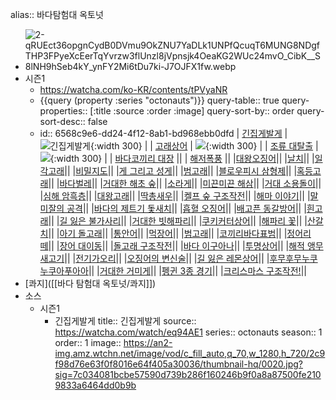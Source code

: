 alias:: 바다탐험대 옥토넛

- ![2-qRUEct36opgnCydB0DVmu9OkZNU7YaDLk1UNPfQcuqT6MUNG8NDgfTHP3FPyeXcEerTqYvrzw3flUnzl8jVpnsjk4OeaKG2WUc24mvO_CibK__S8lNH9hSeb4kY_ynFY2Mi6tDu7ki-J7OJFX1fw.webp](../assets/2-qRUEct36opgnCydB0DVmu9OkZNU7YaDLk1UNPfQcuqT6MUNG8NDgfTHP3FPyeXcEerTqYvrzw3flUnzl8jVpnsjk4OeaKG2WUc24mvO_CibK_S8lNH9hSeb4kY_ynFY2Mi6tDu7ki-J7OJFX1fw_1698208265190_0.webp)
- 시즌1
	- https://watcha.com/ko-KR/contents/tPVyaNR
	- {{query (property :series "octonauts")}}
	  query-table:: true
	  query-properties:: [:title :source :order :image]
	  query-sort-by:: order
	  query-sort-desc:: false
	- id:: 6568c9e6-dd24-4f12-8ab1-bd968ebb0dfd
	  | [긴집게발게](https://watcha.com/watch/eq94AE1) | ![긴집게발게](https://an2-img.amz.wtchn.net/image/vod/c_fill_auto,q_70,w_1280,h_720/2c9f98d76e63f0f8016e64f405a30036/thumbnail-hq/0020.jpg?sig=7c034081bcbe57590d739b286f160246b9f0a8a87500fe2109833a6464dd0b9b){:width 300} |
	  | [고래상어](https://watcha.com/watch/exR18lz) | ![](https://an2-img.amz.wtchn.net/image/vod/c_fill_auto,q_70,w_1280,h_720/2c9f98d76e63f0f8016e64f405ad0037/thumbnail-hq/0054.jpg?sig=c794e45f93114ca8361d0419859707b05dacc43584560c6be1ff398d1dde7bc6){:width 300} |
	  | [조류 대탈출](https://watcha.com/watch/exEOAR0?mappingSource=basic) | ![](https://an2-img.amz.wtchn.net/image/vod/c_fill_auto,q_70,w_1280,h_720/2c9f98d76e63f0f8016e64f405b70038/thumbnail-hq/0044.jpg?sig=16c1c98d82331a0af7b1273e352064946622774776625cba7c61c09c787c0d93){:width 300} |
	  | [바다코끼리 대장](https://watcha.com/watch/eqbAG3a) ||
	  | [해저폭풍](https://watcha.com/watch/ex3w3Gb?mappingSource=basic) ||
	  |[대왕오징어](https://watcha.com/watch/e7Mjz8w?mappingSource=basic)||
	  |[날치](https://watcha.com/watch/exaaZbO?mappingSource=basic)||
	  |[일각고래](https://watcha.com/watch/eqja3D5?mappingSource=basic)||
	  |[비밀지도](https://watcha.com/watch/eY0g0mj?mappingSource=basic)||
	  |[게 그리고 성게](https://watcha.com/watch/exvN6W3?mappingSource=basic)||
	  |[범고래](https://watcha.com/watch/eYnZ2v9?mappingSource=basic)||
	  |[블로우피시 삼형제](https://watcha.com/watch/eY123nV?mappingSource=basic)||
	  |[혹등고래](https://watcha.com/watch/e7rrVjr?mappingSource=basic)||
	  |[바다벌레](https://watcha.com/watch/exz5NLy?mappingSource=basic)||
	  |[거대한 해초 숲](https://watcha.com/watch/eqKgkOQ?mappingSource=basic)||
	  |[소라게](https://watcha.com/watch/exDzn4L?mappingSource=basic)||
	  |[미끈미끈 해삼](https://watcha.com/watch/eYd1Pjy?mappingSource=basic)||
	  |[거대 소용돌이](https://watcha.com/watch/exJnAkA?mappingSource=basic)||
	  |[심해 암흑층](https://watcha.com/watch/e7XXmZK?mappingSource=basic)||
	  |[대왕고래](https://watcha.com/watch/e7WrdKQ?mappingSource=basic)||
	  |[딱총새우](https://watcha.com/watch/eYlJaR9?mappingSource=basic)||
	  |[켈프 숲 구조작전](https://watcha.com/watch/eqLW4dE?mappingSource=basic)||
	  |[해마 이야기](https://watcha.com/watch/ex5b3JK?mappingSource=basic)||
	  |[말미잘의 공격](https://watcha.com/watch/expk6Mn?mappingSource=basic)||
	  |[바다의 제트기 돛새치](https://watcha.com/watch/eqQQM4n?mappingSource=basic)||
	  |[흡혈 오징어](https://watcha.com/watch/eq8OJ22?mappingSource=basic)||
	  |[배고픈 동갈방어](https://watcha.com/watch/e74lVk2?mappingSource=basic)||
	  |[흰고래](https://watcha.com/watch/eqBO4rQ?mappingSource=basic)||
	  |[길 잃은 불가사리](https://watcha.com/watch/e7VkrNo?mappingSource=basic)||
	  |[거대한 빗해파리](https://watcha.com/watch/e7mV0Ew?mappingSource=basic)||
	  |[쿠키커터상어](https://watcha.com/watch/eqOkMJV?mappingSource=basic)||
	  |[해파리 꽃](https://watcha.com/watch/eqNQyKR?mappingSource=basic)||
	  |[산갈치](https://watcha.com/watch/eqyLK6G?mappingSource=basic)||
	  |[아기 돌고래](https://watcha.com/watch/eY2bVn0?mappingSource=basic)||
	  |[통안어](https://watcha.com/watch/eYA8npy?mappingSource=basic)||
	  |[먹장어](https://watcha.com/watch/exoVJ3P?mappingSource=basic)||
	  |[범고래](https://watcha.com/watch/eYw3J1D?mappingSource=basic)||
	  |[코끼리바다표범](https://watcha.com/watch/eqkJa9N?mappingSource=basic)||
	  |[정어리 떼](https://watcha.com/watch/eqZA3ev?mappingSource=basic)||
	  |[장어 대이동](https://watcha.com/watch/exGQmrl?mappingSource=basic)||
	  |[돌고래 구조작전](https://watcha.com/watch/e7e9g0B?mappingSource=basic)||
	  |[바다 이구아나](https://watcha.com/watch/e7PymKN?mappingSource=basic)||
	  |[투명상어](https://watcha.com/watch/e7gKnGa?mappingSource=basic)||
	  |[해적 앵무새고기](https://watcha.com/watch/eq94An1?mappingSource=basic)||
	  |[전기가오리](https://watcha.com/watch/exR18Kz?mappingSource=basic)||
	  |[오징어의 변신술](https://watcha.com/watch/exEOAD0?mappingSource=basic)||
	  |[길 잃은 레몬상어](https://watcha.com/watch/eqbAGMa?mappingSource=basic)||
	  |[후무후무누쿠누쿠아푸아아](https://watcha.com/watch/ex3w3kb?mappingSource=basic)||
	  |[거대한 거미게](https://watcha.com/watch/e7Mjzkw?mappingSource=basic)||
	  |[펭귄 3종 경기](https://watcha.com/watch/exaaZ3O?mappingSource=basic)||
	  |[크리스마스 구조작전!](https://watcha.com/watch/eqja3g5?mappingSource=basic)||
- [콰지]([[바다 탐험대 옥토넛/콰지]])
- 소스
	- 시즌1
		- 긴집게발게
		  title:: 긴집게발게
		  source:: https://watcha.com/watch/eq94AE1
		  series:: octonauts
		  season:: 1
		  order:: 1
		  image:: https://an2-img.amz.wtchn.net/image/vod/c_fill_auto,q_70,w_1280,h_720/2c9f98d76e63f0f8016e64f405a30036/thumbnail-hq/0020.jpg?sig=7c034081bcbe57590d739b286f160246b9f0a8a87500fe2109833a6464dd0b9b